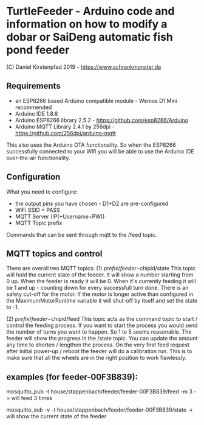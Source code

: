 # TurtleFeeder - Arduino code and information on how to modify a dobar or SaiDeng automatic fish pond feeder
(C) Daniel Kirstenpfad 2019 - https://www.schrankmonster.de

## Requirements

 - an ESP8266 based Arduino compatible module - Wemos D1 Mini recommended
 - Arduino IDE 1.8.8
 - Arduino ESP8266 library 2.5.2 - https://github.com/esp8266/Arduino
 - Arduino MQTT Library 2.4.1 by 256dpi - https://github.com/256dpi/arduino-mqtt

This also uses the Arduino OTA functionality. So when the ESP8266 successfully connected to your Wifi you will
be able to use the Arduino IDE over-the-air functionality.

## Configuration

What you need to configure:
 - the output pins you have chosen - D1+D2 are pre-configured
 - WiFi SSID + PASS
 - MQTT Server (IP(+Username+PW))
 - MQTT Topic prefix

Commands that can be sent through mqtt to the /feed topic.

## MQTT topics and control
There are overall two MQTT topics:
   (1) $prefix/feeder-$chipid/state
       This topic will hold the current state of the feeder. It will show a number starting from 0 up.
       When the feeder is ready it will be 0. When it's currently feeding it will be 1 and up - counting down for
       every successfull turn done.
       There is an safety cut-off for the motor. If the motor is longer active than configured in the MaximumMotorRuntime
       variable it will shut-off by itself and set the state to -1.

   (2) $prefix/feeder-$chipid/feed
       This topic acts as the command topic to start / control the feeding process. If you want to start the process
       you would send the number of turns you want to happen. So 1 to 5 seems reasonable. The feeder will show the
       progress in the /state topic.
       You can update the amount any time to shorten / lengthen the process.
       On the very first feed request after initial power-up / reboot the feeder will do a calibration run. This is to make
       sure that all the wheels are in the right position to work flawlessly.

## examples (for feeder-00F3B839):

mosquitto_pub -t house/stappenbach/feeder/feeder-00F3B839/feed -m 3
-> will feed 3 times

mosquitto_sub -v -t house/stappenbach/feeder/feeder-00F3B839/state
-> will show the current state of the feeder

